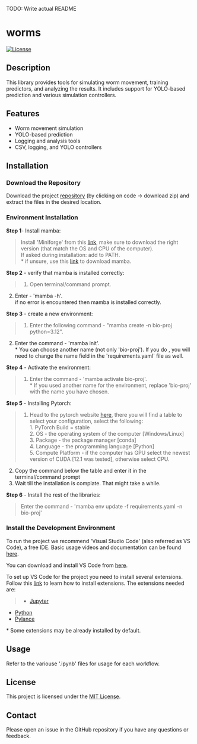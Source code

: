 TODO: Write actual README

# worms

[![License](https://img.shields.io/badge/license-MIT-blue.svg)](https://opensource.org/licenses/MIT)

## Description

This library provides tools for simulating worm movement, training predictors, and analyzing the results. It includes support for YOLO-based prediction and various simulation controllers.

## Features

- Worm movement simulation
- YOLO-based prediction
- Logging and analysis tools
- CSV, logging, and YOLO controllers

## Installation

### Download the Repository
Download the project [repository](https://github.com/giladfrid009/Bio-Proj) (by clicking on code -> download zip) and extract the files in the desired location.

### Environment Installation
**Step 1**- Install mamba:
>	Install 'Miniforge' from this [link](https://github.com/conda-forge/miniforge), make sure to download the right version (that match the OS and CPU of the computer).  
    If asked during installation: add to PATH.  
    \* if unsure, use this [link](https://github.com/conda-forge/miniforge/releases/latest/download/Miniforge3-Windows-x86_64.exe) to download mamba.

**Step 2** - verify that mamba is installed correctly:  
 > 1. Open terminal/command prompt.  
 2. Enter - 'mamba -h'.  
    if no error is encountered then mamba is installed correctly.

**Step 3** - create a new environment:  
> 1. Enter the following command - "mamba create -n bio-proj python=3.12".  
2. Enter the command - 'mamba init'.  
	\* You can choose another name (not only 'bio-proj'). If you do , you will need to change the name field in the 'requirements.yaml' file as well.  

**Step 4** - Activate the environment:  
> 1. Enter the command - 'mamba activate bio-proj'.  
	* If you used another name for the environment, replace 'bio-proj' with the name you have chosen.   

**Step 5** - Installing Pytorch:  
> 1. Head to the pytorch website [here](https://pytorch.org/get-started/locally/), there you will find a table to select your configuration, select the following:  
	1. PyTorch Build = stable  
	2. OS - the operating system of the computer \[Windows/Linux\]  
	3. Package - the package manager \[conda\]  
	4. Language - the programming language \[Python\]  
	5. Compute Platform - if the computer has GPU select the newest version of CUDA \[12.1 was tested\], otherwise select CPU.  
2. Copy the command below the table and enter it in the terminal/command prompt  
3. Wait till the installation is complate. That might take a while.

**Step 6** - Install the rest of the libraries:  
>	Enter the command - 'mamba env update -f requirements.yaml -n bio-proj'   


### Install the Development Environment

To run the project we recommend 'Visual Studio Code' (also referred as VS Code), a free IDE. Basic usage videos and documentation can be found [here](https://code.visualstudio.com/docs/getstarted/introvideos).

You can download and install VS Code from [here](https://code.visualstudio.com/download).

To set up VS Code for the project you need to install several extensions. 
Follow this [link](https://code.visualstudio.com/docs/editor/extension-marketplace) to learn how to install extensions. 
The extensions needed are:
> - [Jupyter](https://marketplace.visualstudio.com/items?itemName=ms-toolsai.jupyter)
- [Python](https://marketplace.visualstudio.com/items?itemName=ms-python.python)
- [Pylance](https://marketplace.visualstudio.com/items?itemName=ms-python.vscode-pylance)

\* Some extensions may be already installed by default.




## Usage

Refer to the variouse '\.ipynb' files for usage for each workflow.

## License

This project is licensed under the [MIT License](LICENSE).

## Contact

Please open an issue in the GitHub repository if you have any questions or feedback.